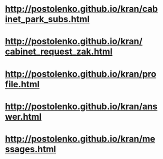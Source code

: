 # http://postolenko.github.io/kran/cabinet_park_subs.html
# http://postolenko.github.io/kran/сabinet_request_zak.html
# http://postolenko.github.io/kran/profile.html
# http://postolenko.github.io/kran/answer.html
# http://postolenko.github.io/kran/messages.html